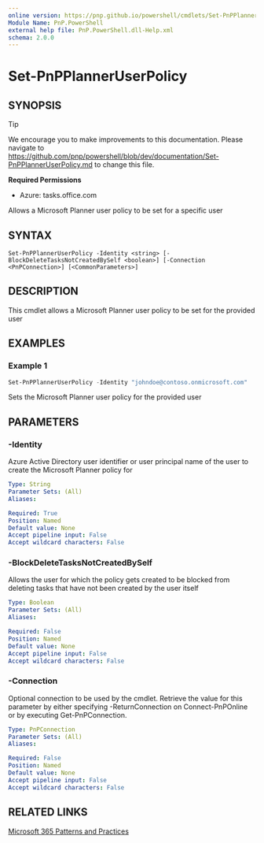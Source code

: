 ```yaml
---
online version: https://pnp.github.io/powershell/cmdlets/Set-PnPPlannerUserPolicy.html
Module Name: PnP.PowerShell
external help file: PnP.PowerShell.dll-Help.xml
schema: 2.0.0
---
```

  
# Set-PnPPlannerUserPolicy

## SYNOPSIS

> [!TIP]
> We encourage you to make improvements to this documentation. Please navigate to https://github.com/pnp/powershell/blob/dev/documentation/Set-PnPPlannerUserPolicy.md to change this file.


**Required Permissions**

* Azure: tasks.office.com

Allows a Microsoft Planner user policy to be set for a specific user

## SYNTAX

```
Set-PnPPlannerUserPolicy -Identity <string> [-BlockDeleteTasksNotCreatedBySelf <boolean>] [-Connection <PnPConnection>] [<CommonParameters>]
```

## DESCRIPTION
This cmdlet allows a Microsoft Planner user policy to be set for the provided user

## EXAMPLES

### Example 1
```powershell
Set-PnPPlannerUserPolicy -Identity "johndoe@contoso.onmicrosoft.com"
```
Sets the Microsoft Planner user policy for the provided user

## PARAMETERS

### -Identity
Azure Active Directory user identifier or user principal name of the user to create the Microsoft Planner policy for

```yaml
Type: String
Parameter Sets: (All)
Aliases:

Required: True
Position: Named
Default value: None
Accept pipeline input: False
Accept wildcard characters: False
```

### -BlockDeleteTasksNotCreatedBySelf
Allows the user for which the policy gets created to be blocked from deleting tasks that have not been created by the user itself

```yaml
Type: Boolean
Parameter Sets: (All)
Aliases:

Required: False
Position: Named
Default value: None
Accept pipeline input: False
Accept wildcard characters: False
```

### -Connection
Optional connection to be used by the cmdlet.
Retrieve the value for this parameter by either specifying -ReturnConnection on Connect-PnPOnline or by executing Get-PnPConnection.

```yaml
Type: PnPConnection
Parameter Sets: (All)
Aliases:

Required: False
Position: Named
Default value: None
Accept pipeline input: False
Accept wildcard characters: False
```

## RELATED LINKS

[Microsoft 365 Patterns and Practices](https://aka.ms/m365pnp)